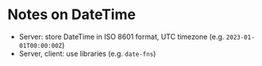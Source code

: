 # Notes on DateTime

- Server: store DateTime in ISO 8601 format, UTC timezone (e.g. `2023-01-01T00:00:00Z`)
- Server, client: use libraries (e.g. `date-fns`)
